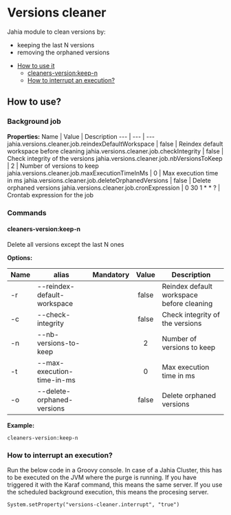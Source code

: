 # Versions cleaner
Jahia module to clean versions by: 
 - keeping the last N versions
 - removing the orphaned versions
 
* [How to use it](#how-to-use)
    * [cleaners-version:keep-n](#cleaners-version-keep-n)
    * [How to interrupt an execution?](#how-to-interrupt)

## <a name="how-to-use"></a>How to use?

### Background job

**Properties:**
Name | Value | Description
 --- | --- | ---
jahia.versions.cleaner.job.reindexDefaultWorkspace | false | Reindex default workspace before cleaning
jahia.versions.cleaner.job.checkIntegrity | false | Check integrity of the versions
jahia.versions.cleaner.job.nbVersionsToKeep | 2 | Number of versions to keep
jahia.versions.cleaner.job.maxExecutionTimeInMs | 0 | Max execution time in ms
jahia.versions.cleaner.job.deleteOrphanedVersions | false | Delete orphaned versions
jahia.versions.cleaner.job.cronExpression | 0 30 1 * * ? | Crontab expression for the job

### Commands
#### <a name="cleaners-version:keep-n"></a>cleaners-version:keep-n
Delete all versions except the last N ones

**Options:**

Name | alias | Mandatory | Value | Description
 --- | --- | :---: | :---: | ---
 -r | --reindex-default-workspace | | false | Reindex default workspace before cleaning
 -c | --check-integrity | | false | Check integrity of the versions
 -n | --nb-versions-to-keep | | 2 | Number of versions to keep
 -t | --max-execution-time-in-ms | | 0 | Max execution time in ms
 -o | --delete-orphaned-versions | | false | Delete orphaned versions


**Example:**

    cleaners-version:keep-n 

### <a name="how-to-interrupt"></a>How to interrupt an execution?
                                                           
Run the below code in a Groovy console.
In case of a Jahia Cluster, this has to be executed on the JVM where the purge is running. If you have triggered it with the Karaf command, this means the same server. If you use the scheduled background execution, this means the procesing server.

```
System.setProperty("versions-cleaner.interrupt", "true")
```

